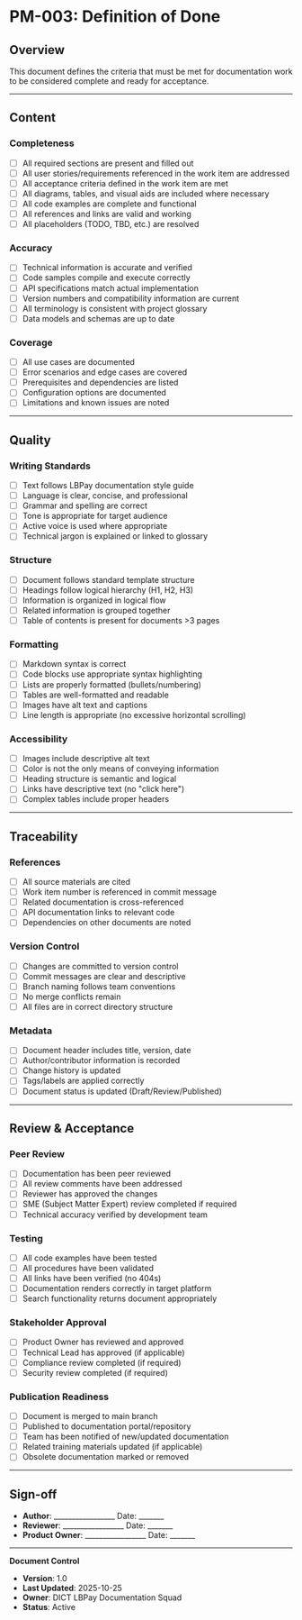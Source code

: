# PM-003: Definition of Done

## Overview
This document defines the criteria that must be met for documentation work to be considered complete and ready for acceptance.

---

## Content

### Completeness
- [ ] All required sections are present and filled out
- [ ] All user stories/requirements referenced in the work item are addressed
- [ ] All acceptance criteria defined in the work item are met
- [ ] All diagrams, tables, and visual aids are included where necessary
- [ ] All code examples are complete and functional
- [ ] All references and links are valid and working
- [ ] All placeholders (TODO, TBD, etc.) are resolved

### Accuracy
- [ ] Technical information is accurate and verified
- [ ] Code samples compile and execute correctly
- [ ] API specifications match actual implementation
- [ ] Version numbers and compatibility information are current
- [ ] All terminology is consistent with project glossary
- [ ] Data models and schemas are up to date

### Coverage
- [ ] All use cases are documented
- [ ] Error scenarios and edge cases are covered
- [ ] Prerequisites and dependencies are listed
- [ ] Configuration options are documented
- [ ] Limitations and known issues are noted

---

## Quality

### Writing Standards
- [ ] Text follows LBPay documentation style guide
- [ ] Language is clear, concise, and professional
- [ ] Grammar and spelling are correct
- [ ] Tone is appropriate for target audience
- [ ] Active voice is used where appropriate
- [ ] Technical jargon is explained or linked to glossary

### Structure
- [ ] Document follows standard template structure
- [ ] Headings follow logical hierarchy (H1, H2, H3)
- [ ] Information is organized in logical flow
- [ ] Related information is grouped together
- [ ] Table of contents is present for documents >3 pages

### Formatting
- [ ] Markdown syntax is correct
- [ ] Code blocks use appropriate syntax highlighting
- [ ] Lists are properly formatted (bullets/numbering)
- [ ] Tables are well-formatted and readable
- [ ] Images have alt text and captions
- [ ] Line length is appropriate (no excessive horizontal scrolling)

### Accessibility
- [ ] Images include descriptive alt text
- [ ] Color is not the only means of conveying information
- [ ] Heading structure is semantic and logical
- [ ] Links have descriptive text (no "click here")
- [ ] Complex tables include proper headers

---

## Traceability

### References
- [ ] All source materials are cited
- [ ] Work item number is referenced in commit message
- [ ] Related documentation is cross-referenced
- [ ] API documentation links to relevant code
- [ ] Dependencies on other documents are noted

### Version Control
- [ ] Changes are committed to version control
- [ ] Commit messages are clear and descriptive
- [ ] Branch naming follows team conventions
- [ ] No merge conflicts remain
- [ ] All files are in correct directory structure

### Metadata
- [ ] Document header includes title, version, date
- [ ] Author/contributor information is recorded
- [ ] Change history is updated
- [ ] Tags/labels are applied correctly
- [ ] Document status is updated (Draft/Review/Published)

---

## Review & Acceptance

### Peer Review
- [ ] Documentation has been peer reviewed
- [ ] All review comments have been addressed
- [ ] Reviewer has approved the changes
- [ ] SME (Subject Matter Expert) review completed if required
- [ ] Technical accuracy verified by development team

### Testing
- [ ] All code examples have been tested
- [ ] All procedures have been validated
- [ ] All links have been verified (no 404s)
- [ ] Documentation renders correctly in target platform
- [ ] Search functionality returns document appropriately

### Stakeholder Approval
- [ ] Product Owner has reviewed and approved
- [ ] Technical Lead has approved (if applicable)
- [ ] Compliance review completed (if required)
- [ ] Security review completed (if required)

### Publication Readiness
- [ ] Document is merged to main branch
- [ ] Published to documentation portal/repository
- [ ] Team has been notified of new/updated documentation
- [ ] Related training materials updated (if applicable)
- [ ] Obsolete documentation marked or removed

---

## Sign-off

- **Author**: _________________ Date: _______
- **Reviewer**: _________________ Date: _______
- **Product Owner**: _________________ Date: _______

---

**Document Control**
- **Version**: 1.0
- **Last Updated**: 2025-10-25
- **Owner**: DICT LBPay Documentation Squad
- **Status**: Active
